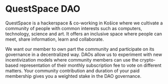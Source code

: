 # QuestSpace DAO

QuestSpace is a hackerspace & co-working in Košice where we cultivate a community of people with common interests such as computers, technology, science and art. It offers an inclusive space where people can meet, share information, learn and collaborate.

We want our member to own part the community and participate on its governance in a decentralized way. DAOs allow us to experiment with new incentivization models where community members can use the crypto-based representation of their monthly subscription fee to vote on different matters. Your community contribution and duration of your paid membership gives you a weighted stake in the DAO governance.